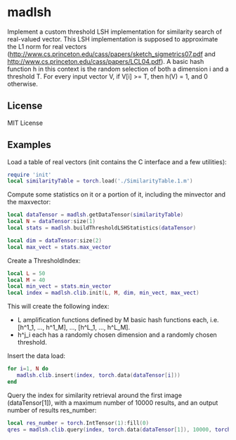 madlsh
======

Implement a custom threshold LSH implementation for similarity search of real-valued vector. 
This LSH implementation is supposed to approximate the L1 norm for real vectors 
(http://www.cs.princeton.edu/cass/papers/sketch_sigmetrics07.pdf and  http://www.cs.princeton.edu/cass/papers/LCL04.pdf).
A basic hash function h in this context is the random selection of both a dimension i and a threshold T. 
For every input vector V, if V[i] >= T, then h(V) = 1, and 0 otherwise.

License
-------

MIT License

Examples
--------

Load a table of real vectors (init contains the C interface and a few utilities): 
```lua
require 'init'
local similarityTable = torch.load('./SimilarityTable.1.m')
```
Compute some statistics on it or a portion of it, including the minvector and the maxvector:

```lua
local dataTensor = madlsh.getDataTensor(similarityTable)
local N = dataTensor:size(1)
local stats = madlsh.buildThresholdLSHStatistics(dataTensor)

local dim = dataTensor:size(2)
local max_vect = stats.max_vector
```
Create a ThresholdIndex: 

```lua
local L = 50
local M = 40
local min_vect = stats.min_vector
local index = madlsh.clib.init(L, M, dim, min_vect, max_vect)
```
This will create the following index: 
* L amplification functions defined by M basic hash functions each, i.e. [h^1_1, ..., h^1_M], ..., [h^L_1, ..., h^L_M].
* h^j_i each has a randomly chosen dimension and a randomly chosen threshold.
 
Insert the data load: 
```lua
for i=1, N do
   madlsh.clib.insert(index, torch.data(dataTensor[i]))
end
```

Query the index for similarity retrieval around the first image (dataTensor[1]), with a maximum number of 10000 results,
and an output number of results res_number:
```lua
local res_number = torch.IntTensor(1):fill(0)
qres = madlsh.clib.query(index, torch.data(dataTensor[1]), 10000, torch.data(res_number))
```
